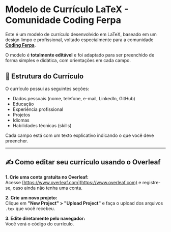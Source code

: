 # Modelo de Currículo LaTeX - Comunidade Coding Ferpa

Este é um modelo de currículo desenvolvido em LaTeX, baseado em um design limpo e profissional, voltado especialmente para a comunidade [**Coding Ferpa**](https://codingferpa.org/).

O modelo é **totalmente editável** e foi adaptado para ser preenchido de forma simples e didática, com orientações em cada campo.

## 📄 Estrutura do Currículo

O currículo possui as seguintes seções:
- Dados pessoais (nome, telefone, e-mail, LinkedIn, GitHub)
- Educação
- Experiência profissional
- Projetos
- Idiomas
- Habilidades técnicas (skills)

Cada campo está com um texto explicativo indicando o que você deve preencher.

---

## ✍️ Como editar seu currículo usando o Overleaf

**1. Crie uma conta gratuita no Overleaf:**  
Acesse [https://www.overleaf.com](https://www.overleaf.com) e registre-se, caso ainda não tenha uma conta.

**2. Crie um novo projeto:**  
Clique em **"New Project" > "Upload Project"** e faça o upload dos arquivos `.tex` que você recebeu.

**3. Edite diretamente pelo navegador:**  
Você verá o código do currículo.  
